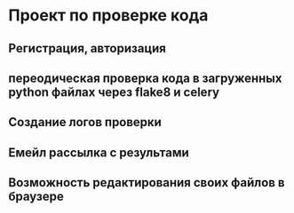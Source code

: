 # Проект по проверке кода
## Регистрация, авторизация
## переодическая проверка кода в загруженных python файлах через flake8 и celery
## Создание логов проверки
## Емейл рассылка с результами
## Возможность редактирования своих файлов в браузере

